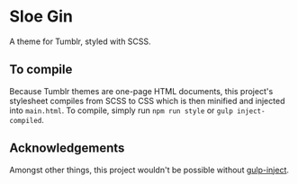 # Sloe Gin

A theme for Tumblr, styled with SCSS.

## To compile

Because Tumblr themes are one-page HTML documents, this project's stylesheet compiles from SCSS to CSS which is then minified and injected into `main.html`. To compile, simply run `npm run style` or `gulp inject-compiled`.

## Acknowledgements

Amongst other things, this project wouldn't be possible without [gulp-inject](https://github.com/klei/gulp-inject).